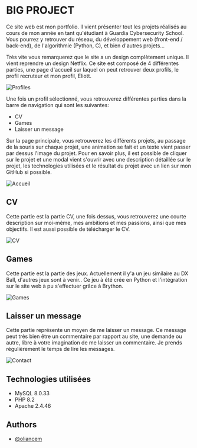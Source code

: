 
# BIG PROJECT

Ce site web est mon portfolio. Il vient présenter tout les projets réalisés au cours de mon année en tant qu'étudiant à Guardia Cybersecurity School. Vous pourrez y retrouver du réseau, du développement web (front-end / back-end), de l'algorithmie (Python, C), et bien d'autres projets...

Très vite vous remarquerez que le site a un design complètement unique. Il vient reprendre un design Netflix. Ce site est composé de 4 différentes parties, une page d'accueil sur laquel on peut retrouver deux profils, le profil recruteur et mon profil, Eliott. 


![Profiles](https://user-images.githubusercontent.com/117437190/234956709-4dc842f7-8c60-4dd6-ad1c-c5d6ca3738cf.jpg)

Une fois un profil sélectionné, vous retrouverez différentes parties dans la barre de navigation qui sont les suivantes:

- CV
- Games
- Laisser un message

Sur la page principale, vous retrouverez les différents projets, au passage de la souris sur chaque projet, une animation se fait et un texte vient passer par dessus l'image du projet. Pour en savoir plus, il est possible de cliquer sur le projet et une modal vient s'ouvrir avec une description détaillée sur le projet, les technologies utilisées et le résultat du projet avec un lien sur mon GitHub si possible.


![Accueil](https://user-images.githubusercontent.com/117437190/234956787-10b8e862-15e6-4da4-b819-9bfa868b372c.jpg)

## CV

Cette partie est la partie CV, une fois dessus, vous retrouverez une courte description sur moi-même, mes ambitions et mes passions, ainsi que mes objectifs. Il est aussi possible de télécharger le CV.


![CV](https://user-images.githubusercontent.com/117437190/234956398-88937e65-a1b4-468a-ac5d-792a36fda5c7.jpg)


## Games

Cette partie est la partie des jeux. Actuellement il y'a un jeu similaire au DX Ball, d'autres jeux sont à venir.. Ce jeu à été crée en Python et l'intégration sur le site web à pu s'effectuer grâce à Brython.


![Games](https://user-images.githubusercontent.com/117437190/234957666-41de4933-762c-4c40-a9b6-83d2f5579caa.jpg)


## Laisser un message

Cette partie représente un moyen de me laisser un message. Ce message peut très bien être un commentaire par rapport au site, une demande ou autre, libre à votre imagination de me laisser un commentaire. Je prends régulièrement le temps de lire les messages.


![Contact](https://user-images.githubusercontent.com/117437190/234959127-8437c671-f83d-4e42-8b4a-fd18ceb80729.jpg)


## Technologies utilisées

- MySQL 8.0.33
- PHP 8.2
- Apache 2.4.46

## Authors

- [@oliancem](https://www.github.com/oliancem)
